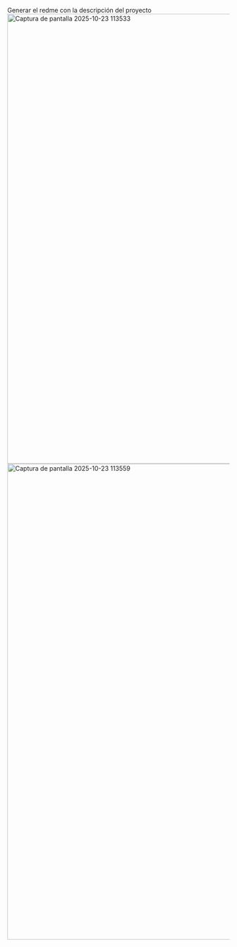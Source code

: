 Generar el redme con la descripción del proyecto
<img width="1919" height="1020" alt="Captura de pantalla 2025-10-23 113533" src="https://github.com/user-attachments/assets/a50a9c38-5a5e-474c-a4cf-4d00b4e5f43c" />
<img width="1902" height="1079" alt="Captura de pantalla 2025-10-23 113559" src="https://github.com/user-attachments/assets/de598809-3819-46ed-9905-7300e9bee53b" />
